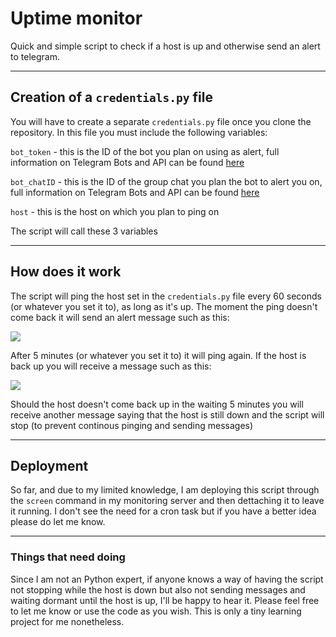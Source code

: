 # Uptime monitor
Quick and simple script to check if a host is up and otherwise send an alert to telegram.

___
## Creation of a ```credentials.py``` file

You will have to create a separate `credentials.py` file once you clone the repository. In this file you must include the following variables:

  `bot_token` - this is the ID of the bot you plan on using as alert, full information on Telegram Bots and API can be found [here](https://core.telegram.org/bots)
  
  `bot_chatID` - this is the ID of the group chat you plan the bot to alert you on, full information on Telegram Bots and API can be found [here](https://core.telegram.org/bots)
  
  `host` - this is the host on which you plan to ping on

The script will call these 3 variables
___

## How does it work

The script will ping the host set in the ``credentials.py`` file every 60 seconds (or whatever you set it to), as long as it's up. The moment the ping doesn't come back it will send an alert message such as this:

![](https://i.imgur.com/5dhLipK.png)

After 5 minutes (or whatever you set it to) it will ping again. If the host is back up you will receive a message such as this:

![](https://i.imgur.com/DIrC6oG.png)

Should the host doesn't come back up in the waiting 5 minutes you will receive another message saying that the host is still down and the script will stop (to prevent continous pinging and sending messages)
___
## Deployment
So far, and due to my limited knowledge, I am deploying this script through the ``screen`` command in my monitoring server and then dettaching it to leave it running. I don't see the need for a cron task but if you have a better idea please do let me know.
___
### Things that need doing

Since I am not an Python expert, if anyone knows a way of having the script not stopping while the host is down but also not sending messages and waiting dormant until the host is up, I'll be happy to hear it. Please feel free to let me know or use the code as you wish. This is only a tiny learning project for me nonetheless.